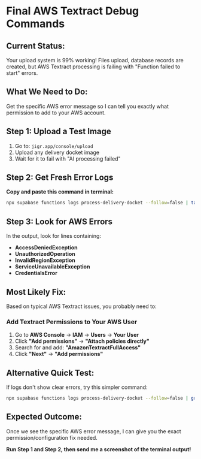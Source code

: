 # Final AWS Textract Debug Commands

## Current Status:
Your upload system is 99% working! Files upload, database records are created, but AWS Textract processing is failing with "Function failed to start" errors.

## What We Need to Do:
Get the specific AWS error message so I can tell you exactly what permission to add to your AWS account.

## Step 1: Upload a Test Image
1. Go to: `jigr.app/console/upload`
2. Upload any delivery docket image
3. Wait for it to fail with "AI processing failed"

## Step 2: Get Fresh Error Logs
**Copy and paste this command in terminal:**

```bash
npx supabase functions logs process-delivery-docket --follow=false | tail -20
```

## Step 3: Look for AWS Errors
In the output, look for lines containing:
- **AccessDeniedException** 
- **UnauthorizedOperation**
- **InvalidRegionException** 
- **ServiceUnavailableException**
- **CredentialsError**

## Most Likely Fix:
Based on typical AWS Textract issues, you probably need to:

### Add Textract Permissions to Your AWS User
1. Go to **AWS Console** → **IAM** → **Users** → **Your User**
2. Click **"Add permissions"** → **"Attach policies directly"**  
3. Search for and add: **"AmazonTextractFullAccess"**
4. Click **"Next"** → **"Add permissions"**

## Alternative Quick Test:
If logs don't show clear errors, try this simpler command:
```bash
npx supabase functions logs process-delivery-docket --follow=false | grep -i "error\|failed\|exception"
```

## Expected Outcome:
Once we see the specific AWS error message, I can give you the exact permission/configuration fix needed.

**Run Step 1 and Step 2, then send me a screenshot of the terminal output!**